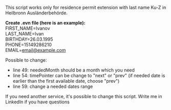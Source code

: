 This script works only for residence permit extension with last name Ku-Z in Heilbronn Ausländerbehörde.

**Create .evn file (here is an example):**<br>
FIRST_NAME=Ivanov<br>
LAST_NAME=Ivan<br>
BIRTHDAY=26.03.1995<br>
PHONE=15149286210<br>
EMAIL=email@example.com<br>

Possible to change:
- line 49: neededMonth should be a month which you need
- line 54: timePointer can be change to "next" or "prev" (if needed date is earlier than the first available date, choose "prev")
- line 59: change a needed dates range

If you need another service, it's possible to change this script. Write me in LinkedIn if you have questions

